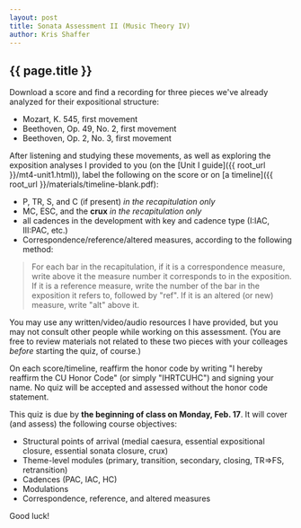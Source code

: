 ```yaml
---
layout: post
title: Sonata Assessment II (Music Theory IV) 
author: Kris Shaffer
---
```


## {{ page.title }} ##

Download a score and find a recording for three pieces we've already analyzed for their expositional structure:

- Mozart, K. 545, first movement  
- Beethoven, Op. 49, No. 2, first movement  
- Beethoven, Op. 2, No. 3, first movement

After listening and studying these movements, as well as exploring the exposition analyses I provided to you (on the [Unit I guide]({{ root_url }}/mt4-unit1.html)), label the following on the score or on [a timeline]({{ root_url }}/materials/timeline-blank.pdf):  
- P, TR, S, and C (if present) *in the recapitulation only*  
- MC, ESC, and the **crux** *in the recapitulation only*  
- all cadences in the development with key and cadence type (I:IAC, III:PAC, etc.)  
- Correspondence/reference/altered measures, according to the following method:

> For each bar in the recapitulation, if it is a correspondence measure, write above it the measure number it corresponds to in the exposition. If it is a reference measure, write the number of the bar in the exposition it refers to, followed by "ref". If it is an altered (or new) measure, write "alt" above it.

You may use any written/video/audio resources I have provided, but you may not consult other people while working on this assessment. (You are free to review materials not related to these two pieces with your colleages *before* starting the quiz, of course.)

On each score/timeline, reaffirm the honor code by writing "I hereby reaffirm the CU Honor Code" (or simply "IHRTCUHC") and signing your name. No quiz will be accepted and assessed without the honor code statement.

This quiz is due by **the beginning of class on Monday, Feb. 17**. It will cover (and assess) the following course objectives:

- Structural points of arrival (medial caesura, essential expositional closure, essential sonata closure, crux)  
- Theme-level modules (primary, transition, secondary, closing, TR=>FS, retransition)  
- Cadences (PAC, IAC, HC)  
- Modulations  
- Correspondence, reference, and altered measures

Good luck!